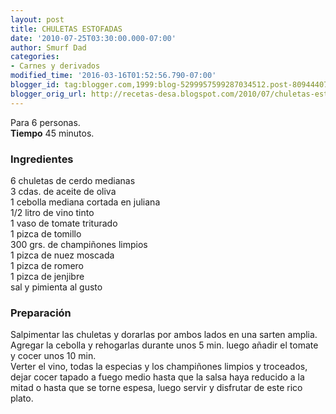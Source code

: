 ```yaml
---
layout: post
title: CHULETAS ESTOFADAS
date: '2010-07-25T03:30:00.000-07:00'
author: Smurf Dad
categories:
- Carnes y derivados
modified_time: '2016-03-16T01:52:56.790-07:00'
blogger_id: tag:blogger.com,1999:blog-5299957599287034512.post-8094440762479426228
blogger_orig_url: http://recetas-desa.blogspot.com/2010/07/chuletas-estofadas.html
---
```


Para 6 personas.<br><b>Tiempo</b> 45 minutos.<br><h3>Ingredientes</h3><p>6 chuletas de cerdo medianas<br/>3 cdas. de aceite de oliva<br/>1 cebolla mediana cortada en juliana<br/>1/2 litro de vino tinto<br/>1 vaso de tomate triturado<br/>1 pizca de tomillo<br/>300 grs. de champi&ntilde;ones limpios<br/>1 pizca de nuez moscada<br/>1 pizca de romero<br/>1 pizca de jenjibre<br/>sal y pimienta al gusto</p><h3>Preparaci&oacute;n</h3><p>Salpimentar las chuletas y dorarlas por ambos lados en una sarten amplia.<br/>Agregar la cebolla y rehogarlas durante unos 5 min. luego a&ntilde;adir el tomate y cocer unos 10 min.<br/>Verter el vino, todas la especias y los champi&ntilde;ones limpios y troceados, dejar cocer tapado a fuego medio hasta que la salsa haya reducido a la mitad o hasta que se torne espesa, luego servir y disfrutar de este rico plato.</p>